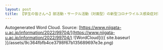 ```yaml
---
layout: post
title: 【学生の皆さんへ】部活動・サークル活動（対面型）の新型コロナウイルス感染症対策について
---
```

Autogenerated Word Cloud.
Source\: [https://www.niigata-u.ac.jp/information/2022/99704/](https://www.niigata-u.ac.jp/information/2022/99704/)
![WordCloud]({{ site.baseurl }}/assets/9c364fbfb4ce3798f67b135689697e3e.png)